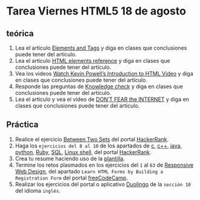 # Tarea Viernes HTML5 18 de agosto

## teórica

1. Lea el artículo [Elements and Tags](https://www.theodinproject.com/lessons/foundations-elements-and-tags) y diga en clases que conclusiones puede tener del artículo.
2. Lea el artículo [HTML elements reference](https://developer.mozilla.org/en-US/docs/Web/HTML/Element) y diga en clases que conclusiones puede tener del artículo.
3. Vea los videos [Watch Kevin Powell’s Introduction to HTML Video](https://www.youtube.com/watch?v=LGQuIIv2RVA&list=PL4-IK0AVhVjM0xE0K2uZRvsM7LkIhsPT-&ab_channel=KevinPowell) y diga en clases que conclusiones puede tener del artículo.
4. Responde las preguntas de [Knowledge check](https://www.theodinproject.com/lessons/foundations-elements-and-tags#knowledge-check) y diga en clases que conclusiones puede tener del artículo.
5. Lea el artículo y vea el video de [DON’T FEAR the INTERNET](http://www.dontfeartheinternet.com/02-html/) y diga en clases que conclusiones puede tener del artículo.

## Práctica

1. Realice el ejercicio [Between Two Sets](https://www.hackerrank.com/challenges/between-two-sets/problem?isFullScreen=false) del portal [HackerRank](https://www.hackerrank.com/dashboard).
2. Haga los `ejercicios del 8 al 10` de los apartados de [c](https://www.hackerrank.com/domains/c), [c++](https://www.hackerrank.com/domains/cpp), [java](https://www.hackerrank.com/domains/java), [python](https://www.hackerrank.com/domains/python), [Ruby](https://www.hackerrank.com/domains/ruby), [SQL](https://www.hackerrank.com/domains/sql), [Linux shell](https://www.hackerrank.com/domains/shell), del portal [HackerRank](https://www.hackerrank.com/dashboard).
3. Crea tu resume haciendo uso de la [plantilla](https://docs.google.com/document/d/1jfUa4HGBDjt2peJPQ0Wg1YhdGkCoSysS6QMT4u8bCic/edit?usp=sharing).
4. Termine los retos plasmados en los ejercicios del `1` al `63` de [Responsive Web Design](https://www.freecodecamp.org/learn/2022/responsive-web-design/), del apartado `Learn HTML Forms by Building a Registration Form` del portal [freeCodeCamp](https://www.freecodecamp.org/learn/).
5. Realizar los ejercicios del portal o aplicativo [Duolingo](https://www.duolingo.com/learn) de la `sección 10` del idioma `inglés`.